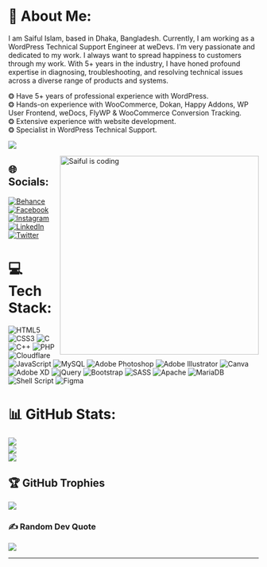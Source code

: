 # 💫 About Me:
I am Saiful Islam, based in Dhaka, Bangladesh. Currently, I am working as a WordPress Technical Support Engineer at weDevs. I’m very passionate and dedicated to my work. I always want to spread happiness to customers through my work. With 5+ years in the industry, I have honed profound expertise in diagnosing, troubleshooting, and resolving technical issues across a diverse range of products and systems.

❂ Have 5+ years of professional experience with WordPress.<br> 
❂ Hands-on experience with WooCommerce, Dokan, Happy Addons, WP User Frontend, weDocs, FlyWP & WooCommerce Conversion Tracking.<br> 
❂ Extensive experience with website development.<br>
❂ Specialist in WordPress Technical Support.

[![](https://visitcount.itsvg.in/api?id=Saifislam01&icon=0&color=1)](https://visitcount.itsvg.in)

<p dir="auto">
  <a target="_blank" rel="noopener noreferrer nofollow" href="https://camo.githubusercontent.com/5ddf73ad3a205111cf8c686f687fc216c2946a75005718c8da5b837ad9de78c9/68747470733a2f2f7468756d62732e6766796361742e636f6d2f4576696c4e657874446576696c666973682d736d616c6c2e676966"><img align="right" alt="Saiful is coding" width="400" src="https://camo.githubusercontent.com/5ddf73ad3a205111cf8c686f687fc216c2946a75005718c8da5b837ad9de78c9/68747470733a2f2f7468756d62732e6766796361742e636f6d2f4576696c4e657874446576696c666973682d736d616c6c2e676966" style="max-width: 100%;">
  </a>
</p>

## 🌐 Socials:
[![Behance](https://img.shields.io/badge/Behance-1769ff?logo=behance&logoColor=white)](https://behance.net/saifulislam90) [![Facebook](https://img.shields.io/badge/Facebook-%231877F2.svg?logo=Facebook&logoColor=white)](https://facebook.com/saif.islam.714655) [![Instagram](https://img.shields.io/badge/Instagram-%23E4405F.svg?logo=Instagram&logoColor=white)](https://instagram.com/saiful_islam_01) [![LinkedIn](https://img.shields.io/badge/LinkedIn-%230077B5.svg?logo=linkedin&logoColor=white)](https://linkedin.com/in/saiful-islam-shimul) [![Twitter](https://img.shields.io/badge/Twitter-%231DA1F2.svg?logo=Twitter&logoColor=white)](https://twitter.com/saifislam01) 

# 💻 Tech Stack:
![HTML5](https://img.shields.io/badge/html5-%23E34F26.svg?style=for-the-badge&logo=html5&logoColor=white) ![CSS3](https://img.shields.io/badge/css3-%231572B6.svg?style=for-the-badge&logo=css3&logoColor=white) ![C](https://img.shields.io/badge/c-%2300599C.svg?style=for-the-badge&logo=c&logoColor=white) ![C++](https://img.shields.io/badge/c++-%2300599C.svg?style=for-the-badge&logo=c%2B%2B&logoColor=white) ![PHP](https://img.shields.io/badge/php-%23777BB4.svg?style=for-the-badge&logo=php&logoColor=white) ![Cloudflare](https://img.shields.io/badge/Cloudflare-F38020?style=for-the-badge&logo=Cloudflare&logoColor=white) ![JavaScript](https://img.shields.io/badge/javascript-%23323330.svg?style=for-the-badge&logo=javascript&logoColor=%23F7DF1E) ![MySQL](https://img.shields.io/badge/mysql-%2300f.svg?style=for-the-badge&logo=mysql&logoColor=white) ![Adobe Photoshop](https://img.shields.io/badge/adobephotoshop-%2331A8FF.svg?style=for-the-badge&logo=adobephotoshop&logoColor=white) ![Adobe Illustrator](https://img.shields.io/badge/adobeillustrator-%23FF9A00.svg?style=for-the-badge&logo=adobeillustrator&logoColor=white) ![Canva](https://img.shields.io/badge/Canva-%2300C4CC.svg?style=for-the-badge&logo=Canva&logoColor=white) ![Adobe XD](https://img.shields.io/badge/Adobe%20XD-470137?style=for-the-badge&logo=Adobe%20XD&logoColor=#FF61F6) ![jQuery](https://img.shields.io/badge/jquery-%230769AD.svg?style=for-the-badge&logo=jquery&logoColor=white) ![Bootstrap](https://img.shields.io/badge/bootstrap-%23563D7C.svg?style=for-the-badge&logo=bootstrap&logoColor=white) ![SASS](https://img.shields.io/badge/SASS-hotpink.svg?style=for-the-badge&logo=SASS&logoColor=white) ![Apache](https://img.shields.io/badge/apache-%23D42029.svg?style=for-the-badge&logo=apache&logoColor=white) ![MariaDB](https://img.shields.io/badge/MariaDB-003545?style=for-the-badge&logo=mariadb&logoColor=white) ![Shell Script](https://img.shields.io/badge/shell_script-%23121011.svg?style=for-the-badge&logo=gnu-bash&logoColor=white) 	![Figma](https://img.shields.io/badge/figma-%23F24E1E.svg?style=for-the-badge&logo=figma&logoColor=white)
# 📊 GitHub Stats:
![](https://github-readme-stats.vercel.app/api?username=saifislam01&theme=onedark&hide_border=true&include_all_commits=false&count_private=false)<br/>
![](https://github-readme-streak-stats.herokuapp.com/?user=saifislam01&theme=onedark&hide_border=true)<br/>
![](https://github-readme-stats.vercel.app/api/top-langs/?username=saifislam01&theme=onedark&hide_border=true&include_all_commits=false&count_private=false&layout=compact)

## 🏆 GitHub Trophies
![](https://github-profile-trophy.vercel.app/?username=Saifislam01&theme=dracula&no-frame=false&no-bg=false&margin-w=4)

### ✍️ Random Dev Quote
![](https://quotes-github-readme.vercel.app/api?type=horizontal&theme=tokyonight)

---

<!-- Proudly created with GPRM ( https://gprm.itsvg.in ) -->
